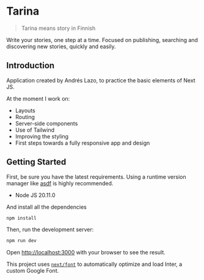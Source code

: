 # Tarina

> Tarina means story in Finnish

Write your stories, one step at a time. Focused on publishing, searching and discovering new stories, quickly and easily.

## Introduction

Application created by Andrés Lazo, to practice the basic elements of Next JS.

At the moment I work on:

- Layouts
- Routing
- Server-side components
- Use of Tailwind
- Improving the styling
- First steps towards a fully responsive app and design

## Getting Started

First, be sure you have the latest requirements. Using a runtime version manager like [asdf](https://asdf-vm.com/) is highly recommended.

- Node JS 20.11.0

And install all the dependencies

```bash
npm install
```

Then, run the development server:

```bash
npm run dev
```

Open [http://localhost:3000](http://localhost:3000) with your browser to see the result.

This project uses [`next/font`](https://nextjs.org/docs/basic-features/font-optimization) to automatically optimize and load Inter, a custom Google Font.
